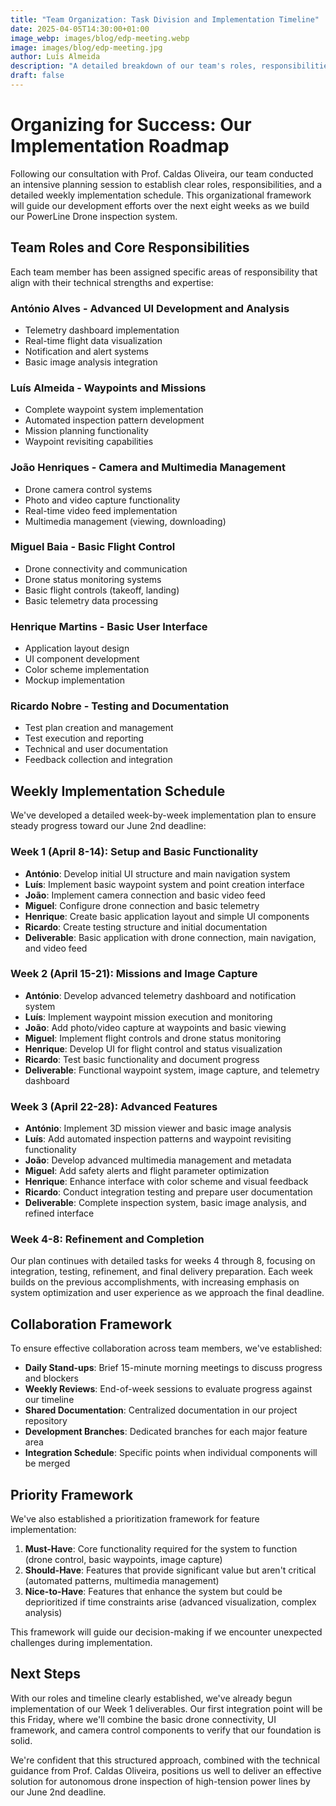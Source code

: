 ```yaml
---
title: "Team Organization: Task Division and Implementation Timeline"
date: 2025-04-05T14:30:00+01:00
image_webp: images/blog/edp-meeting.webp
image: images/blog/edp-meeting.jpg
author: Luís Almeida
description: "A detailed breakdown of our team's roles, responsibilities, and eight-week implementation plan for the PowerLine Drone inspection system."
draft: false
---
```


# Organizing for Success: Our Implementation Roadmap

Following our consultation with Prof. Caldas Oliveira, our team conducted an intensive planning session to establish clear roles, responsibilities, and a detailed weekly implementation schedule. This organizational framework will guide our development efforts over the next eight weeks as we build our PowerLine Drone inspection system.

## Team Roles and Core Responsibilities

Each team member has been assigned specific areas of responsibility that align with their technical strengths and expertise:

### António Alves - Advanced UI Development and Analysis
- Telemetry dashboard implementation
- Real-time flight data visualization
- Notification and alert systems
- Basic image analysis integration

### Luís Almeida - Waypoints and Missions
- Complete waypoint system implementation
- Automated inspection pattern development
- Mission planning functionality
- Waypoint revisiting capabilities

### João Henriques - Camera and Multimedia Management
- Drone camera control systems
- Photo and video capture functionality
- Real-time video feed implementation
- Multimedia management (viewing, downloading)

### Miguel Baia - Basic Flight Control
- Drone connectivity and communication
- Drone status monitoring systems
- Basic flight controls (takeoff, landing)
- Basic telemetry data processing

### Henrique Martins - Basic User Interface
- Application layout design
- UI component development
- Color scheme implementation
- Mockup implementation

### Ricardo Nobre - Testing and Documentation
- Test plan creation and management
- Test execution and reporting
- Technical and user documentation
- Feedback collection and integration

## Weekly Implementation Schedule

We've developed a detailed week-by-week implementation plan to ensure steady progress toward our June 2nd deadline:

### Week 1 (April 8-14): Setup and Basic Functionality
- **António**: Develop initial UI structure and main navigation system
- **Luís**: Implement basic waypoint system and point creation interface
- **João**: Implement camera connection and basic video feed
- **Miguel**: Configure drone connection and basic telemetry
- **Henrique**: Create basic application layout and simple UI components
- **Ricardo**: Create testing structure and initial documentation
- **Deliverable**: Basic application with drone connection, main navigation, and video feed

### Week 2 (April 15-21): Missions and Image Capture
- **António**: Develop advanced telemetry dashboard and notification system
- **Luís**: Implement waypoint mission execution and monitoring
- **João**: Add photo/video capture at waypoints and basic viewing
- **Miguel**: Implement flight controls and drone status monitoring
- **Henrique**: Develop UI for flight control and status visualization
- **Ricardo**: Test basic functionality and document progress
- **Deliverable**: Functional waypoint system, image capture, and telemetry dashboard

### Week 3 (April 22-28): Advanced Features
- **António**: Implement 3D mission viewer and basic image analysis
- **Luís**: Add automated inspection patterns and waypoint revisiting functionality
- **João**: Develop advanced multimedia management and metadata
- **Miguel**: Add safety alerts and flight parameter optimization
- **Henrique**: Enhance interface with color scheme and visual feedback
- **Ricardo**: Conduct integration testing and prepare user documentation
- **Deliverable**: Complete inspection system, basic image analysis, and refined interface

### Week 4-8: Refinement and Completion

Our plan continues with detailed tasks for weeks 4 through 8, focusing on integration, testing, refinement, and final delivery preparation. Each week builds on the previous accomplishments, with increasing emphasis on system optimization and user experience as we approach the final deadline.

## Collaboration Framework

To ensure effective collaboration across team members, we've established:

- **Daily Stand-ups**: Brief 15-minute morning meetings to discuss progress and blockers
- **Weekly Reviews**: End-of-week sessions to evaluate progress against our timeline
- **Shared Documentation**: Centralized documentation in our project repository
- **Development Branches**: Dedicated branches for each major feature area
- **Integration Schedule**: Specific points when individual components will be merged

## Priority Framework

We've also established a prioritization framework for feature implementation:

1. **Must-Have**: Core functionality required for the system to function (drone control, basic waypoints, image capture)
2. **Should-Have**: Features that provide significant value but aren't critical (automated patterns, multimedia management)
3. **Nice-to-Have**: Features that enhance the system but could be deprioritized if time constraints arise (advanced visualization, complex analysis)

This framework will guide our decision-making if we encounter unexpected challenges during implementation.

## Next Steps

With our roles and timeline clearly established, we've already begun implementation of our Week 1 deliverables. Our first integration point will be this Friday, where we'll combine the basic drone connectivity, UI framework, and camera control components to verify that our foundation is solid.

We're confident that this structured approach, combined with the technical guidance from Prof. Caldas Oliveira, positions us well to deliver an effective solution for autonomous drone inspection of high-tension power lines by our June 2nd deadline.